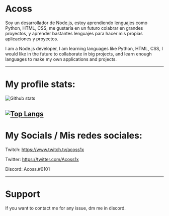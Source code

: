 # Acoss

Soy un desarrollador de Node.js, estoy aprendiendo lenguajes como Python, HTML, CSS, me gustaría en un futuro colabrar en grandes proyectos, y aprender bastantes lenguajes para hacer mis propias aplicaciones y proyectos.

I am a Node.js developer, I am learning languages like Python, HTML, CSS, I would like in the future to collaborate in big projects, and learn enough languages to make my own applications and projects.

-----------------------------------------------------------------------------------------------------------------------------------------------------------------------------------
# My profile stats:

![Github stats](https://github-readme-stats.vercel.app/api?username=xAcoss&show_icons=true&theme=dark)

[![Top Langs](https://github-readme-stats.vercel.app/api/top-langs/?username=xAcoss&theme=dark)](https://github.com/anuraghazra/github-readme-stats)
-----------------------------------------------------------------------------------------------------------------------------------------------------------------------------------
# My Socials / Mis redes sociales:

Twitch: https://www.twitch.tv/acoss1x

Twitter: https://twitter.com/Acoss1x

Discord: Acoss.#0101

-----------------------------------------------------------------------------------------------------------------------------------------------------------------------------------
# Support

If you want to contact me for any issue, dm me in discord.
